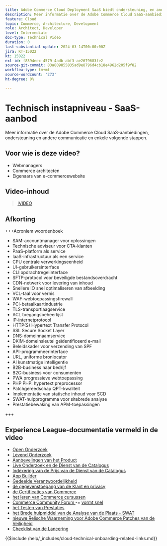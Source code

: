 ```yaml
---
title: Adobe Commerce Cloud Deployment SaaS biedt ondersteuning, en andere communicaties en enkele volgende stappen
description: Meer informatie over de Adobe Commerce Cloud SaaS-aanbiedingen, ondersteuning en andere communicatie en enkele volgende stappen.
feature: Cloud
topic: Commerce, Architecture, Development
role: Architect, Developer
level: Intermediate
doc-type: Technical Video
duration: 0
last-substantial-update: 2024-03-14T00:00:00Z
jira: KT-15022
kt: 15022
exl-id: f8394eec-4579-4adb-abf3-ae2679683fe2
source-git-commit: 83a809855835ad9e8796d4cb18e4962d205f9f82
workflow-type: tm+mt
source-wordcount: '273'
ht-degree: 0%

---
```


# Technisch instapniveau - SaaS-aanbod

Meer informatie over de Adobe Commerce Cloud SaaS-aanbiedingen, ondersteuning en andere communicatie en enkele volgende stappen.

## Voor wie is deze video?

- Webmanagers
- Commerce architecten
- Eigenaars van e-commercewebsite

## Video-inhoud

>[!VIDEO](https://video.tv.adobe.com/v/3432838?learn=on&enablevpops&captions=dut)

## Afkorting

+++Acroniem woordenboek

- SAM-accountmanager voor oplossingen
- Technische adviseur voor CTA-klanten
- PaaS-platform als service
- IaaS-infrastructuur als een service
- CPU centrale verwerkingseenheid
- UI-gebruikersinterface
- CLI opdrachtregelinterface
- SFTP-protocol voor beveiligde bestandsoverdracht
- CDN-netwerk voor levering van inhoud
- Snellere IO snel optimaliseren van afbeelding
- VCL-taal voor vernis
- WAF-webtoepassingsfirewall
- PCI-betaalkaartindustrie
- TLS-transportlaagservice
- ACL toegangsbeheerlijst
- IP-internetprotocol
- HTTP(S) Hypertext Transfer Protocol
- SSL Secure Socket Layer
- DNS-domeinnaamservice
- DKIM-domeinsleutel geïdentificeerd e-mail
- Beleidskader voor verzending van SPF
- API-programmeerinterface
- URL, uniforme bronlocator
- AI kunstmatige intelligentie
- B2B-business naar bedrijf
- B2C-business voor consumenten
- PWA progressieve webtoepassing
- PHP PHP: hypertext preprocessor
- Patchgereedschap QPT-kwaliteit
- Implementatie van statische inhoud voor SCD
- SWAT-hulpprogramma voor sitebrede analyse
- Prestatiebewaking van APM-toepassingen

+++

## Experience League-documentatie vermeld in de video

- [ Open Onderzoek ](https://experienceleague.adobe.com/docs/commerce-cloud-service/user-guide/configure/service/opensearch.html?lang=nl-NL)
- [ Levend Onderzoek ](https://experienceleague.adobe.com/docs/commerce-merchant-services/live-search/overview.html?lang=nl-NL)
- [ Aanbevelingen van het Product ](https://experienceleague.adobe.com/docs/commerce-merchant-services/product-recommendations/overview.html?lang=nl-NL)
- [ Live Onderzoek en de Dienst van de Catalogus ](https://experienceleague.adobe.com/docs/events/adobe-developers-live-recordings/2023/nov2023/nov-commerce/commerce-search-and-catalog-service.html?lang=nl-NL)
- [ Indexering van de Prijs van de Dienst van de Catalogus ](https://experienceleague.adobe.com/docs/commerce-merchant-services/price-indexer/price-indexing.html?lang=nl-NL)
- [ App Builder ](https://experienceleague.adobe.com/docs/commerce-learn/tutorials/adobe-developer-app-builder/app-builder-technical-overview.html?lang=nl-NL)
- [ Gedeelde Verantwoordelijkheid ](https://experienceleague.adobe.com/docs/commerce-operations/security-and-compliance/shared-responsibility.html?lang=nl-NL)
- [ de gegevenstoegang van de Klant en privacy ](https://experienceleague.adobe.com/docs/commerce-knowledge-base/kb/announcements/commerce-announcements/adobe-support-customer-data-access-and-privacy.html?lang=nl-NL)
- [ de Certificaties van Commerce ](https://experienceleague.adobe.com/docs/certification/program/technical-certifications/ac/ac-overview.html?lang=nl-NL)
- [ het leren van Commerce cursussen ](https://learning.adobe.com/catalog.html?products=Commerce)
- [ Commerce Community Forum ](https://community.magento.com/)
-= [ vormt snel ](https://experienceleague.adobe.com/docs/commerce-cloud-service/user-guide/cdn/setup-fastly/fastly-configuration.html?lang=nl-NL)
- [ het Testen van Prestaties ](https://experienceleague.adobe.com/nl/docs/commerce-operations/implementation-playbook/best-practices/maintenance/backend-performance)
- [ het Brede hulpmiddel van de Analyse van de Plaats - SWAT ](https://experienceleague.adobe.com/docs/commerce-knowledge-base/kb/support-tools/site-wide-analysis-tool/swat-tool-overview.html?lang=nl-NL&)
- [ nieuwe Relische Waarneming voor Adobe Commerce ](https://experienceleague.adobe.com/docs/commerce-operations/tools/observation-for-adobe-commerce/intro.html?lang=nl-NL)
  [ Patches van de Veiligheid ](https://experienceleague.adobe.com/docs/commerce-operations/release/notes/security-patches/overview.html?lang=nl-NL)
- [ Checklist van de Lancering ](https://experienceleague.adobe.com/docs/commerce-cloud-service/user-guide/launch/checklist.html?lang=nl-NL)

{{$include /help/_includes/cloud-technical-onboarding-related-links.md}}
